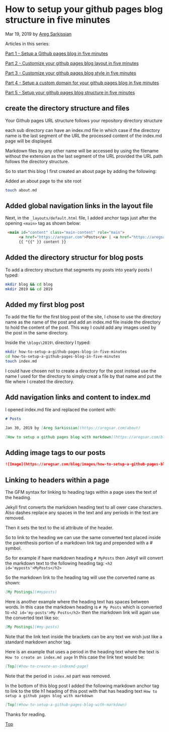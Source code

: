 # How to setup your github pages blog structure in five minutes

Mar 19, 2019 by [Areg Sarkissian](https://aregsar.com/about)

Articles in this series:

[Part 1 - Setup a Github pages blog in five minutes](https://aregsar.com/blog/2019/how-to-setup-a-github-pages-blog-in-five-minutes)

[Part 2 - Customize your github pages blog layout in five minutes](https://aregsar.com/blog/2019/how-to-customize-your-github-pages-blog-layout-in-five-minutes)

[Part 3 - Customize your github pages blog style in five minutes](https://aregsar.com/blog/2019/how-to-customize-your-github-pages-blog-style-in-five-minutes)

[Part 4 - Setup a custom domain for your github pages blog in five minutes](https://aregsar.com/blog/2019/how-to-setup-a-custom-domain-for-your-github-pages-blog-in-five-minutes)

[Part 5 - Setup your github pages blog structure in five minutes](https://aregsar.com/blog/2019/how-to-setup-your-github-pages-blog-structure-in-five-minutes)

## create the directory structure and files

Your Github pages URL structure follows your repository directory structure

each sub directory can have an index.md file in which case if the directory name is the last segment of the URL the processed content of the index.md page will be displayed.

Markdown files by any other name will be accessed by using the filename without the extension as the last segment of the URL provided the URL path follows the directory structure.

So to start this blog I first created an about page by adding the following:

Added an about page to the site root

```bash
touch about.md
```

## Added global navigation links in the layout file

Next, in the `_layouts/default.html` file, I added anchor tags just after the opening `<main>` tag as shown below:

```html
 <main id="content" class="main-content" role="main">
      <a href="https://aregsar.com">Posts</a> | <a href="https://aregsar.com/about">About</a>
      {{ "{{" }} content }}
```

## Added the directory structur for blog posts

To add a directory structure that segments my posts into yearly posts I typed:

```bash
mkdir blog && cd blog
mkdir 2019 && cd 2019
```

## Added my first blog post

To add the file for the first blog post of the site, I chose to use the directory name as the name of the post and add an index.md file inside the directory to hold the content of the post. This way I could add any images used by the post in the same directory.

Inside the `\blogs\2019\` directory I typed:

```bash
mkdir how-to-setup-a-github-pages-blog-in-five-minutes
cd how-to-setup-a-github-pages-blog-in-five-minutes
touch index.md
```

I could have chosen not to create a directory for the post instead use the name I used for the directory to simply creat a file by that name and put the file where I created the directory.  

## Add navigation links and content to index.md

I opened index.md file and replaced the content with:

```markdown
# Posts

Jan 30, 2019 by [Areg Sarkissian](https://aregsar.com/about)

[How to setup a github pages blog with markdown](https://aregsar.com/blog/how-to-setup-a-github-pages-blog-with-markdown)
```

## Adding image tags to our posts

```markdown
![Image](https://aregsar.com/blog/images/how-to-setup-a-github-pages-blog-with-markdown/github-pages-repo-settings-area.jpg)
```

## Linking to headers within a page

The GFM syntax for linking to heading tags within a page uses the text of the heading.

Jekyll first converts the markdown heading text to all ower case characters. Also dashes replace any spaces in the text and any periods in the text are removed.

Then it sets the text to the id attribute of the header.

So to link to the heading we can use the same converted text placed inside the parenthesis portion of a markdown link tag and prepended with a # symbol.

So for example if have markdown heading `# MyPosts` then Jekyll will convert the markdown text to the following heading tag: `<h2 id='myposts'>MyPosts</h2>`

So the markdown link to the heading tag will use the converted name as shown:

```markdown
[My Postings](#myposts)
```

Here is another example where the heading text has spaces between words. In this case the markdown heading is `# My Posts` which is converted to `<h2 id='my-posts'>My Posts</h2>` then the markdown link will again use the converted text like so:

```markdown
[My Postings](#my-posts)
```

Note that the link text inside the brackets can be any text we wish just like a standard markdown anchor tag.

Here is an example that uses a period in the heading text
where the text is `How to create an index.md page`
In this case  the link text would be:

```markdown
[Top](#how-to-create-an-indexmd-page)
```

Note that the period in `index.md` part was removed.

In the bottom of this blog post I added the following markdown anchor tag to link to the title h1 heading of this post with that has heading text `How to setup a github pages blog with markdown`

```markdown
[Top](#how-to-setup-a-github-pages-blog-with-markdown)
```

Thanks for reading.

[Top](#how-to-setup-your-github-pages-blog-structure-in-five-minutes)

